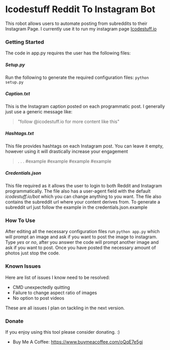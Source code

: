 # Icodestuff Reddit To Instagram Bot

This robot allows users to automate posting from subreddits to their Instagram Page.
I currently use it to run my instagram page <a href="https://www.instagram.com/icodestuff.io/"> Icodestuff.io </a>


### Getting Started
The code in app.py requires the user has the following files:

##### Setup.py
Run the following to generate the required configuration files:
`python setup.py`

##### Caption.txt
This is the Instagram caption posted on each programmatic post. I generally just use a generic message like: 
>"follow @icodestuff.io for more content like this"

##### Hashtags.txt
This file provides hashtags on each Instagram post. You can leave it empty, however using it will drastically increase your engagement 
>.
.
.
#example #example #example #example

##### Credentials.json
This file required as it allows the user to login to both Reddit and Instagram programmatically. The file also has a user-agent field with the default _icodestuff.io/bot_ which you can change anything to you want. The file also contains the subreddit url where your content derives from. To generate a subreddit url just follow the example in the credentials.json.example

### How To Use
After editing all the necessary configuration files run `python app.py` which will prompt an image and ask if you want to post the image to instagram. Type _yes_ or _no_, after you answer the code will prompt another image and ask if you want to post. Once you have posted the necessary amount of photos just stop the code. 

### Known Issues
Here are list of issues I know need to be resolved: 
- CMD unexpectedly quitting
- Failure to change aspect ratio of images
- No option to post videos 

These are all issues I plan on tackling in the next version. 

### Donate 
If you enjoy using this tool please consider donating. :) 
- Buy Me A Coffee: https://www.buymeacoffee.com/oQqE7e5gj
